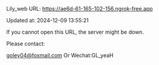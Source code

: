 Lily_web URL: https://ae6d-61-165-102-156.ngrok-free.app

Updated at: 2024-12-09 13:55:21

If you cannot open this URL, the server might be down.

Please contact: 

goley04@foxmail.com Or Wechat:GL_yeaH